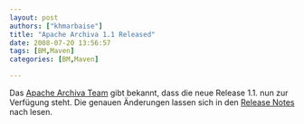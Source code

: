```yaml
---
layout: post
authors: ["khmarbaise"]
title: "Apache Archiva 1.1 Released"
date: 2008-07-20 13:56:57
tags: [BM,Maven]
categories: [BM,Maven]

---
```

Das <a href="http://archiva.apache.org"  title="Archiva">Apache Archiva Team</a> gibt bekannt, dass die neue Release 1.1. nun zur Verfügung steht. Die genauen Änderungen lassen sich in den <a href="http://archiva.apache.org/docs/1.1/release-notes.html"  title="Release Notes">Release Notes</a> nach lesen.
